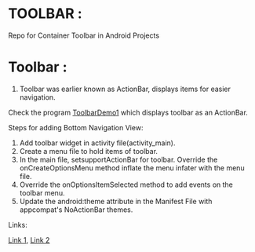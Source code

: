 # TOOLBAR :
Repo for Container Toolbar in Android Projects

# Toolbar :

1) Toolbar was earlier known as ActionBar, displays items for easier navigation.

Check the program [ToolbarDemo1](ToolbarDemo1) which displays toolbar as an ActionBar.    

Steps for adding Bottom Navigation View:
1) Add toolbar widget in activity file(activity_main).    
2) Create a menu file to hold items of toolbar.   
3) In the main file, setsupportActionBar for toolbar. 
Override the onCreateOptionsMenu method inflate the menu infater with the menu file. 
4) Override the onOptionsItemSelected method to add events on the toolbar menu.
5) Update the android:theme attribute in the Manifest File with appcompat's NoActionBar themes.
    
Links:

[Link 1](https://developer.android.com/reference/android/widget/Toolbar), 
[Link 2](https://developer.android.com/training/appbar/setting-up)

